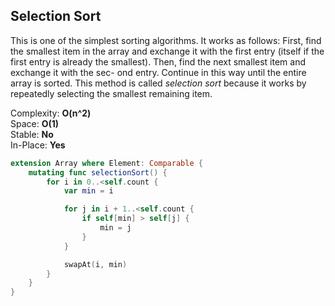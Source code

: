 ## Selection Sort

This is one of the simplest sorting algorithms. It works as follows: First, find the smallest item in the array and exchange it with the first entry (itself if the first entry is already the smallest). Then, find the next smallest item and exchange it with the sec- ond entry. Continue in this way until the entire array is sorted. This method is called _selection sort_ because it works by repeatedly selecting the smallest remaining item.

Complexity: **O(n^2)**  
Space: **O(1)**  
Stable: **No**  
In-Place: **Yes** 

```swift
extension Array where Element: Comparable {
    mutating func selectionSort() {
        for i in 0..<self.count {
            var min = i

            for j in i + 1..<self.count {
                if self[min] > self[j] {
                    min = j
                }
            }

            swapAt(i, min)
        }
    }
}
```